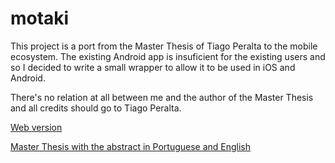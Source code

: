 # motaki

This project is a port from the Master Thesis of Tiago Peralta to the mobile ecosystem.
The existing Android app is insuficient for the existing users and so I decided to write a small wrapper to allow it to be used in iOS and Android.

There's no relation at all between me and the author of the Master Thesis and all credits should go to Tiago Peralta.

[Web version](https://arcg.is/1qX4rr)

[Master Thesis with the abstract in Portuguese and English](https://repositorio.ul.pt/handle/10451/37087)